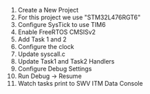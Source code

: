 1. Create a New Project
2. For this project we use "STM32L476RGT6"
3. Configure SysTick to use TIM6
4. Enable FreeRTOS CMSISv2
5. Add Task 1 and 2
6. Configure the clock
7. Update syscall.c
8. Update Task1 and Task2 Handlers
9. Configure Debug Settings
10. Run Debug -> Resume
11. Watch tasks print to SWV ITM Data Console
